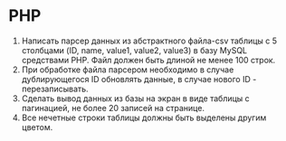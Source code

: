# PHP
1. Написать парсер данных из абстрактного файла-csv таблицы с 5
столбцами (ID, name, value1, value2, value3) в базу MySQL средствами
PHP. Файл должен быть длиной не менее 100 строк.
2. При обработке файла парсером необходимо в случае дублирующегося ID
обновлять данные, в случае нового ID - перезаписывать.
3. Сделать вывод данных из базы на экран в виде таблицы с пагинацией,
не более 20 записей на странице.
4. Все нечетные строки таблицы должны быть выделены другим цветом.
